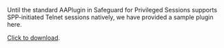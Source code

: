 Until the standard AAPlugin in Safeguard for Privileged Sessions
supports SPP-initiated Telnet sessions natively, we have provided
a sample plugin here.

<a href="">Click to download</a>.

